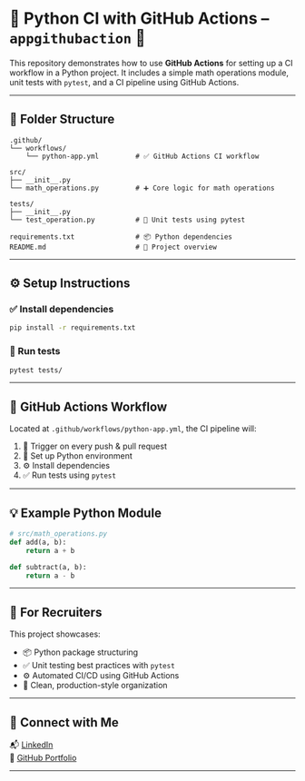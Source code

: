 # 🐍 Python CI with GitHub Actions – `appgithubaction` 🚀

This repository demonstrates how to use **GitHub Actions** for setting up a CI workflow in a Python project. It includes a simple math operations module, unit tests with `pytest`, and a CI pipeline using GitHub Actions.

---

## 📁 Folder Structure

```
.github/
└── workflows/
    └── python-app.yml         # ✅ GitHub Actions CI workflow

src/
├── __init__.py
└── math_operations.py         # ➕ Core logic for math operations

tests/
├── __init__.py
└── test_operation.py          # 🧪 Unit tests using pytest

requirements.txt               # 📦 Python dependencies
README.md                      # 📘 Project overview
```

---

## ⚙️ Setup Instructions

### ✅ Install dependencies

```bash
pip install -r requirements.txt
```

### 🧪 Run tests

```bash
pytest tests/
```

---

## 🔁 GitHub Actions Workflow

Located at `.github/workflows/python-app.yml`, the CI pipeline will:

1. 🔄 Trigger on every push & pull request
2. 🐍 Set up Python environment
3. ⚙️ Install dependencies
4. ✅ Run tests using `pytest`

---

## 💡 Example Python Module

```python
# src/math_operations.py
def add(a, b):
    return a + b

def subtract(a, b):
    return a - b
```

---

## 🧠 For Recruiters

This project showcases:

- 📦 Python package structuring
- ✅ Unit testing best practices with `pytest`
- ⚙️ Automated CI/CD using GitHub Actions
- 💼 Clean, production-style organization

---

## 🔗 Connect with Me

📬 [LinkedIn](https://www.linkedin.com/in/aparna-k-628005167/)  
📂 [GitHub Portfolio](https://github.com/Aparna-k246)

---

